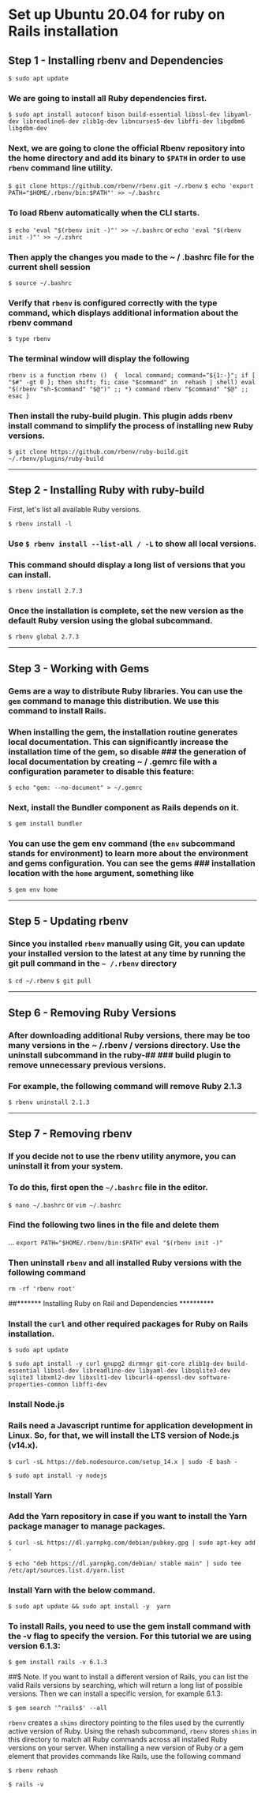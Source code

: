 # Set up Ubuntu 20.04 for ruby on Rails installation


## Step 1 - Installing rbenv and Dependencies


`$ sudo apt update`

### We are going to install all Ruby dependencies first.
`$ sudo apt install autoconf bison build-essential libssl-dev libyaml-dev libreadline6-dev zlib1g-dev libncurses5-dev libffi-dev libgdbm6 libgdbm-dev`

### Next, we are going to clone the official Rbenv repository into the home directory and add its binary to `$PATH` in order to use `rbenv` command line utility.



`$ git clone https://github.com/rbenv/rbenv.git ~/.rbenv`
`$ echo 'export PATH="$HOME/.rbenv/bin:$PATH"' >> ~/.bashrc`



### To load Rbenv automatically when the CLI starts.
`$ echo 'eval "$(rbenv init -)"' >> ~/.bashrc` or `echo 'eval "$(rbenv init -)"' >> ~/.zshrc`


### Then apply the changes you made to the ~ / .bashrc file for the current shell session
`$ source ~/.bashrc`


### Verify that `rbenv` is configured correctly with the type command, which displays additional information about the rbenv command

`$ type rbenv`

### The terminal window will display the following

`rbenv is a function
rbenv () 
{ 
    local command;
    command="${1:-}";
    if [ "$#" -gt 0 ]; then
        shift;
    fi;
    case "$command" in 
        rehash | shell)
            eval "$(rbenv "sh-$command" "$@")"
        ;;
        *)
            command rbenv "$command" "$@"
        ;;
    esac
}
`


### Then install the ruby-build plugin. This plugin adds rbenv install command to simplify the process of installing new Ruby versions.


`$ git clone https://github.com/rbenv/ruby-build.git ~/.rbenv/plugins/ruby-build`

******************************************************************************************************************************************

## Step 2 - Installing Ruby with ruby-build


First, let's list all available Ruby versions.

`$ rbenv install -l`

### Use `$ rbenv install --list-all / -L` to show all local versions.



### This command should display a long list of versions that you can install.

`$ rbenv install 2.7.3`

### Once the installation is complete, set the new version as the default Ruby version using the global subcommand.

`$ rbenv global 2.7.3`

********************************************************************************************************************************************


## Step 3 - Working with Gems

### Gems are a way to distribute Ruby libraries. You can use the `gem` command to manage this distribution. We use this command to install Rails.

### When installing the gem, the installation routine generates local documentation. This can significantly increase the installation time of the gem, so disable ### the generation of local documentation by creating ~ / .gemrc file with a configuration parameter to disable this feature:


`$ echo "gem: --no-document" > ~/.gemrc`


### Next, install the Bundler component as Rails depends on it.


`$ gem install bundler`


### You can use the gem env command (the `env` subcommand stands for environment) to learn more about the environment and gems configuration. You can see the gems ### installation location with the `home` argument, something like


`$ gem env home`


*******************************************************************************************************************************************


## Step 5 - Updating rbenv

### Since you installed `rbenv` manually using Git, you can update your installed version to the latest at any time by running the git pull command in the `~ /.rbenv` directory


`$ cd ~/.rbenv`
`$ git pull`


*****************************************************************************************************************************************


## Step 6 - Removing Ruby Versions

### After downloading additional Ruby versions, there may be too many versions in the ~ /.rbenv / versions directory. Use the uninstall subcommand in the ruby-## ### build plugin to remove unnecessary previous versions.

### For example, the following command will remove Ruby 2.1.3


`$ rbenv uninstall 2.1.3`


******************************************************************************************************************************************


## Step 7 - Removing rbenv

### If you decide not to use the rbenv utility anymore, you can uninstall it from your system.

### To do this, first open the `~/.bashrc` file in the editor.

`$ nano ~/.bashrc` or `vim ~/.bashrc`

### Find the following two lines in the file and delete them

...
`export PATH="$HOME/.rbenv/bin:$PATH"`
`eval "$(rbenv init -)"`


### Then uninstall `rbenv` and all installed Ruby versions with the following command

`rm -rf 'rbenv root'`


##******* Installing Ruby on Rail and Dependencies **********


### Install the `curl` and other required packages for Ruby on Rails installation.

`$ sudo apt update`

`$ sudo apt install -y curl gnupg2 dirmngr git-core zlib1g-dev build-essential libssl-dev libreadline-dev libyaml-dev libsqlite3-dev sqlite3 libxml2-dev libxslt1-dev libcurl4-openssl-dev software-properties-common libffi-dev`


### Install Node.js

### Rails need a Javascript runtime for application development in Linux. So, for that, we will install the LTS version of Node.js (v14.x).

`$ curl -sL https://deb.nodesource.com/setup_14.x | sudo -E bash -`

`$ sudo apt install -y nodejs`


### Install Yarn

### Add the Yarn repository in case if you want to install the Yarn package manager to manage packages.


`$ curl -sL https://dl.yarnpkg.com/debian/pubkey.gpg | sudo apt-key add -`

`$ echo "deb https://dl.yarnpkg.com/debian/ stable main" | sudo tee /etc/apt/sources.list.d/yarn.list`



### Install Yarn with the below command.


`$ sudo apt update && sudo apt install -y  yarn`


### To install Rails, you need to use the gem install command with the -v flag to specify the version. For this tutorial we are using version 6.1.3:


`$ gem install rails -v 6.1.3`


##$ Note. If you want to install a different version of Rails, you can list the valid Rails versions by searching, which will return a long list of possible versions. Then we can install a specific version, for example 6.1.3:

`$ gem search '^rails$' --all`


`rbenv` creates a `shims` directory pointing to the files used by the currently active version of Ruby. Using the rehash subcommand, `rbenv` stores `shims` in this directory to match all Ruby commands across all installed Ruby versions on your server. When installing a new version of Ruby or a gem element that provides commands like Rails, use the following command



`$ rbenv rehash`

`$ rails -v`


